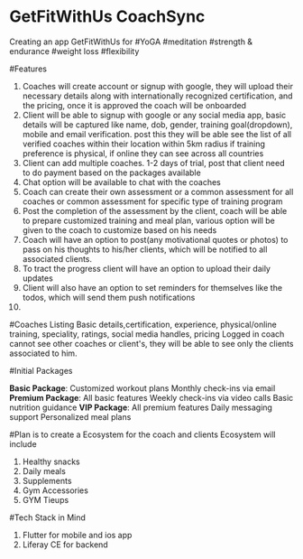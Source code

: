 # GetFitWithUs CoachSync
   
Creating an app GetFitWithUs for
#YoGA
#meditation
#strength & endurance
#weight loss
#flexibility

#Features 
1. Coaches will create account or signup with google, they will upload their necessary details along with internationally recognized certification, and the pricing, once it is approved the coach will be onboarded
2. Client  will be able to signup with google or any social media app, basic details will be captured like name, dob, gender, training goal(dropdown), mobile and email verification. post this  they will be able see the list of all verified coaches within their location within 5km radius if training preference is physical, if online they can see across all countries
3. Client can add multiple coaches. 1-2 days of trial, post that client need to do payment based on the packages available
4. Chat option will be available to chat with the coaches
5. Coach can create their own assessment or a common assessment for all coaches or common assessment for specific type of training program
6. Post the completion of the assessment by the client, coach will be able to prepare customized training and meal plan, various option will be given to the coach to customize based on his needs
7. Coach will have an option to post(any motivational quotes or photos) to pass on his thoughts to his/her clients, which will be notified to all associated clients.
8. To tract the progress client will have an option to upload their daily updates
9. Client will also have an option to set reminders for themselves like the todos, which will send them push notifications
10.  



#Coaches Listing
Basic details,certification, experience, physical/online training, speciality, ratings, social media handles, pricing
Logged in coach cannot see other coaches or client's, they will be able to see only the clients associated to him.


#Initial Packages

**Basic Package**: 
Customized workout plans
Monthly check-ins via email
**Premium Package**: 
All basic features
Weekly check-ins via video calls
Basic nutrition guidance
**VIP Package**: 
All premium features
Daily messaging support
Personalized meal plans

#Plan is to create a Ecosystem for the coach and clients
Ecosystem will include
1. Healthy snacks
2. Daily meals
3. Supplements
4. Gym Accessories
5. GYM Tieups

#Tech Stack in Mind
1. Flutter for mobile and ios app
2. Liferay CE for backend
   
